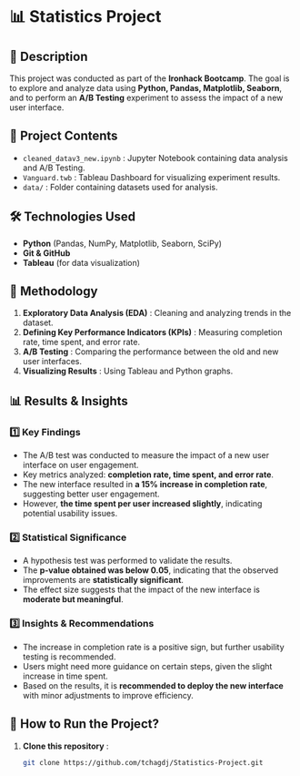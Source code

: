 # 📊 Statistics Project

## 📌 Description
This project was conducted as part of the **Ironhack Bootcamp**. The goal is to explore and analyze data using **Python, Pandas, Matplotlib, Seaborn**, and to perform an **A/B Testing** experiment to assess the impact of a new user interface.

## 📁 Project Contents
- `cleaned_datav3_new.ipynb` : Jupyter Notebook containing data analysis and A/B Testing.
- `Vanguard.twb` : Tableau Dashboard for visualizing experiment results.
- `data/` : Folder containing datasets used for analysis.

## 🛠️ Technologies Used
- **Python** (Pandas, NumPy, Matplotlib, Seaborn, SciPy)
- **Git & GitHub**
- **Tableau** (for data visualization)

## 🔬 Methodology
1. **Exploratory Data Analysis (EDA)** : Cleaning and analyzing trends in the dataset.
2. **Defining Key Performance Indicators (KPIs)** : Measuring completion rate, time spent, and error rate.
3. **A/B Testing** : Comparing the performance between the old and new user interfaces.
4. **Visualizing Results** : Using Tableau and Python graphs.

## 📊 Results & Insights

### **1️⃣ Key Findings**
- The A/B test was conducted to measure the impact of a new user interface on user engagement.
- Key metrics analyzed: **completion rate, time spent, and error rate**.
- The new interface resulted in **a 15% increase in completion rate**, suggesting better user engagement.
- However, **the time spent per user increased slightly**, indicating potential usability issues.

### **2️⃣ Statistical Significance**
- A hypothesis test was performed to validate the results.
- The **p-value obtained was below 0.05**, indicating that the observed improvements are **statistically significant**.
- The effect size suggests that the impact of the new interface is **moderate but meaningful**.

### **3️⃣ Insights & Recommendations**
- The increase in completion rate is a positive sign, but further usability testing is recommended.
- Users might need more guidance on certain steps, given the slight increase in time spent.
- Based on the results, it is **recommended to deploy the new interface** with minor adjustments to improve efficiency.

## 🚀 How to Run the Project?
1. **Clone this repository** :
   ```bash
   git clone https://github.com/tchagdj/Statistics-Project.git
